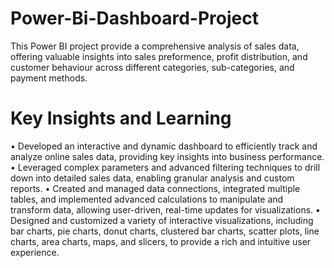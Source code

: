 # Power-Bi-Dashboard-Project
This Power BI project provide a comprehensive analysis of sales data, offering valuable insights into sales preformence, profit distribution, and customer behaviour across different categories, sub-categories, and payment methods.

# Key Insights and Learning
• Developed an interactive and dynamic dashboard to efficiently track and analyze online sales data, providing key insights into business performance.
• Leveraged complex parameters and advanced filtering techniques to drill down into detailed sales data, enabling granular analysis and custom reports.
• Created and managed data connections, integrated multiple tables, and implemented advanced calculations to manipulate and transform data, allowing user-driven, real-time updates for visualizations.
• Designed and customized a variety of interactive visualizations, including bar charts, pie charts, donut charts, clustered bar charts, scatter plots, line charts, area charts, maps, and slicers, to provide a rich and intuitive user experience.
